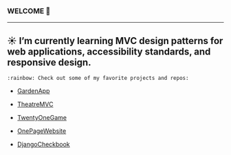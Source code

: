 ### WELCOME 👋
---
:sunny: I’m currently learning MVC design patterns for web applications, accessibility standards, and responsive design.
---
	:rainbow: Check out some of my favorite projects and repos: 
 
- [GardenApp](https://github.com/esievaughn/Python-Live-Project)

- [TheatreMVC](https://github.com/esievaughn/TheaterMVC)

- [TwentyOneGame](https://github.com/esievaughn/C-Sharp-Projects/tree/master/TwentyOne)

- [OnePageWebsite](https://github.com/esievaughn/Javascript-Projects/tree/main/OnePageWebsite)

- [DjangoCheckbook](https://github.com/esievaughn/DjangoCheckbook)

